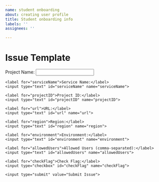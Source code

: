 ```yaml
---
name: student onboarding
about: creating user profile
title: Student onboarding info
labels: ''
assignees: ''

---
```


<!DOCTYPE html>
<html>
<head>
  <title>Issue Template</title>
  <style>
    /* CSS styles */
  </style>
</head>
<body>
  <h1>Issue Template</h1>
  
  <form>
    <label for="projectName">Project Name:</label>
    <input type="text" id="projectName" name="projectName">
    
    <label for="serviceName">Service Name:</label>
    <input type="text" id="serviceName" name="serviceName">
    
    <label for="projectID">Project ID:</label>
    <input type="text" id="projectID" name="projectID">
    
    <label for="url">URL:</label>
    <input type="text" id="url" name="url">
    
    <label for="region">Region:</label>
    <input type="text" id="region" name="region">
    
    <label for="environment">Environment:</label>
    <input type="text" id="environment" name="environment">
    
    <label for="allowedUsers">Allowed Users (comma-separated):</label>
    <input type="text" id="allowedUsers" name="allowedUsers">
    
    <label for="checkFlag">Check Flag:</label>
    <input type="checkbox" id="checkFlag" name="checkFlag">
    
    <input type="submit" value="Submit Issue">
  </form>
  
  <script>
    // JavaScript logic
  </script>
</body>
</html>
